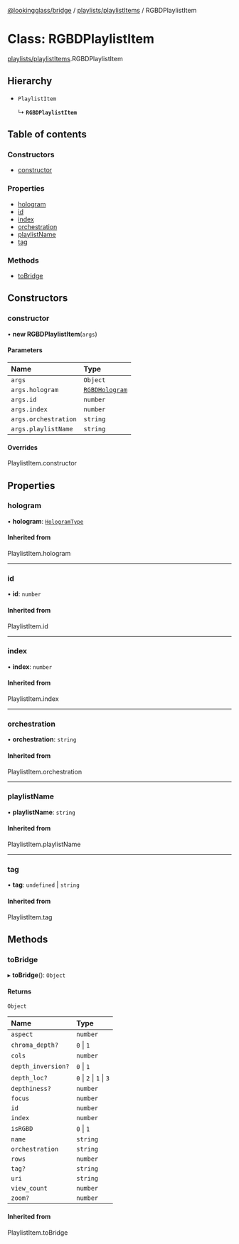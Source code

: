 [@lookingglass/bridge](../README.md) / [playlists/playlistItems](../modules/playlists_playlistItems.md) / RGBDPlaylistItem

# Class: RGBDPlaylistItem

[playlists/playlistItems](../modules/playlists_playlistItems.md).RGBDPlaylistItem

## Hierarchy

- `PlaylistItem`

  ↳ **`RGBDPlaylistItem`**

## Table of contents

### Constructors

- [constructor](playlists_playlistItems.RGBDPlaylistItem.md#constructor)

### Properties

- [hologram](playlists_playlistItems.RGBDPlaylistItem.md#hologram)
- [id](playlists_playlistItems.RGBDPlaylistItem.md#id)
- [index](playlists_playlistItems.RGBDPlaylistItem.md#index)
- [orchestration](playlists_playlistItems.RGBDPlaylistItem.md#orchestration)
- [playlistName](playlists_playlistItems.RGBDPlaylistItem.md#playlistname)
- [tag](playlists_playlistItems.RGBDPlaylistItem.md#tag)

### Methods

- [toBridge](playlists_playlistItems.RGBDPlaylistItem.md#tobridge)

## Constructors

### constructor

• **new RGBDPlaylistItem**(`args`)

#### Parameters

| Name | Type |
| :------ | :------ |
| `args` | `Object` |
| `args.hologram` | [`RGBDHologram`](components_hologram.RGBDHologram.md) |
| `args.id` | `number` |
| `args.index` | `number` |
| `args.orchestration` | `string` |
| `args.playlistName` | `string` |

#### Overrides

PlaylistItem.constructor

## Properties

### hologram

• **hologram**: [`HologramType`](../modules/components_hologram.md#hologramtype)

#### Inherited from

PlaylistItem.hologram

___

### id

• **id**: `number`

#### Inherited from

PlaylistItem.id

___

### index

• **index**: `number`

#### Inherited from

PlaylistItem.index

___

### orchestration

• **orchestration**: `string`

#### Inherited from

PlaylistItem.orchestration

___

### playlistName

• **playlistName**: `string`

#### Inherited from

PlaylistItem.playlistName

___

### tag

• **tag**: `undefined` \| `string`

#### Inherited from

PlaylistItem.tag

## Methods

### toBridge

▸ **toBridge**(): `Object`

#### Returns

`Object`

| Name | Type |
| :------ | :------ |
| `aspect` | `number` |
| `chroma_depth?` | ``0`` \| ``1`` |
| `cols` | `number` |
| `depth_inversion?` | ``0`` \| ``1`` |
| `depth_loc?` | ``0`` \| ``2`` \| ``1`` \| ``3`` |
| `depthiness?` | `number` |
| `focus` | `number` |
| `id` | `number` |
| `index` | `number` |
| `isRGBD` | ``0`` \| ``1`` |
| `name` | `string` |
| `orchestration` | `string` |
| `rows` | `number` |
| `tag?` | `string` |
| `uri` | `string` |
| `view_count` | `number` |
| `zoom?` | `number` |

#### Inherited from

PlaylistItem.toBridge
